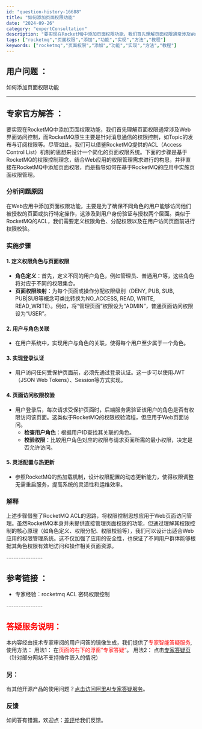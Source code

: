 ```yaml
---
id: "question-history-16688"
title: "如何添加页面权限功能"
date: "2024-09-26"
category: "expertConsultation"
description: "要实现在RocketMQ中添加页面权限功能，我们首先理解页面权限通常涉及Web界面访问控制，而RocketMQ原生主要是针对消息通信的权限控制，如Topic的发布与订阅权限等。尽管如此，我们可以借鉴RocketMQ提供的ACL（Access Control List）机制的思想来设计一个简化的页面权"
tags: ["rocketmq","页面权限","添加","功能","实现","方法","教程"]
keywords: ["rocketmq","页面权限","添加","功能","实现","方法","教程"]
---
```


## 用户问题 ： 
 如何添加页面权限功能  

---------------
## 专家官方解答 ：

要实现在RocketMQ中添加页面权限功能，我们首先理解页面权限通常涉及Web界面访问控制，而RocketMQ原生主要是针对消息通信的权限控制，如Topic的发布与订阅权限等。尽管如此，我们可以借鉴RocketMQ提供的ACL（Access Control List）机制的思想来设计一个简化的页面权限系统。下面的步骤是基于RocketMQ的权限控制理念，结合Web应用的权限管理需求进行的构思，并非直接在RocketMQ中添加页面权限，而是指导如何在基于RocketMQ的应用中实施页面权限管理。

### 分析问题原因
在Web应用中添加页面权限功能，主要是为了确保不同角色的用户能够访问他们被授权的页面或执行特定操作，这涉及到用户身份验证与授权两个层面。类似于RocketMQ的ACL，我们需要定义权限角色、分配权限以及在用户访问页面前进行权限校验。

### 实施步骤

#### 1. 定义权限角色与页面权限
- **角色定义**：首先，定义不同的用户角色，例如管理员、普通用户等，这些角色将对应于不同的权限集合。
- **页面权限映射**：为每个页面或操作分配权限级别（DENY, PUB, SUB, PUB|SUB等概念可类比转换为NO_ACCESS, READ, WRITE, READ_WRITE）。例如，将“管理页面”权限设为“ADMIN”，普通页面访问权限设为“USER”。

#### 2. 用户与角色关联
- 在用户系统中，实现用户与角色的关联，使得每个用户至少属于一个角色。

#### 3. 实现登录认证
- 用户访问任何受保护页面前，必须先通过登录认证。这一步可以使用JWT（JSON Web Tokens）、Session等方式实现。

#### 4. 页面访问权限校验
- 用户登录后，每次请求受保护页面时，后端服务需验证该用户的角色是否有权限访问该页面。这类似于RocketMQ的权限校验流程，但应用于Web页面访问。
    - **检查用户角色**：根据用户ID查找其关联的角色。
    - **校验权限**：比较用户角色对应的权限与请求页面所需的最小权限，决定是否允许访问。

#### 5. 灵活配置与热更新
- 参照RocketMQ的热加载机制，设计权限配置的动态更新能力，使得权限调整无需重启服务，提高系统的灵活性和运维效率。

### 解释
上述步骤借鉴了RocketMQ ACL的思路，将权限控制思想应用于Web页面访问管理。虽然RocketMQ本身并未提供直接管理页面权限的功能，但通过理解其权限控制的核心原理（如角色定义、权限分配、权限校验等），我们可以设计出适合Web应用的权限管理系统。这不仅加强了应用的安全性，也保证了不同用户群体能够根据其角色权限有效地访问和操作相关页面资源。


<font color="#949494">---------------</font> 


## 参考链接 ：

* 专家经验：rocketmq ACL 密码权限控制 


 <font color="#949494">---------------</font> 
 


## <font color="#FF0000">答疑服务说明：</font> 

本内容经由技术专家审阅的用户问答的镜像生成，我们提供了<font color="#FF0000">专家智能答疑服务</font>,使用方法：
用法1： 在<font color="#FF0000">页面的右下的浮窗”专家答疑“</font>。
用法2： 点击[专家答疑页](https://answer.opensource.alibaba.com/docs/intro)（针对部分网站不支持插件嵌入的情况）
### 另：


有其他开源产品的使用问题？[点击访问阿里AI专家答疑服务](https://answer.opensource.alibaba.com/docs/intro)。
### 反馈
如问答有错漏，欢迎点：[差评](https://ai.nacos.io/user/feedbackByEnhancerGradePOJOID?enhancerGradePOJOId=17274)给我们反馈。
